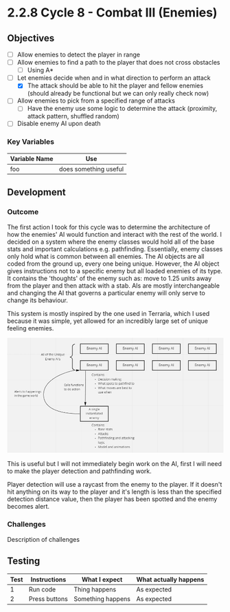 # 2.2.8 Cycle 8 - Combat III (Enemies)

## Objectives

* [ ] Allow enemies to detect the player in range
* [ ] Allow enemies to find a path to the player that does not cross obstacles
  * [ ] Using A\*
* [ ] Let enemies decide when and in what direction to perform an attack
  * [x] The attack should be able to hit the player and fellow enemies (should already be functional but we can only really check now)
* [ ] Allow enemies to pick from a specified range of attacks
  * [ ] Have the enemy use some logic to determine the attack (proximity, attack pattern, shuffled random)
* [ ] Disable enemy AI upon death

### Key Variables

| Variable Name | Use                   |
| ------------- | --------------------- |
| foo           | does something useful |

## Development

### Outcome

The first action I took for this cycle was to determine the architecture of how the enemies' AI would function and interact with the rest of the world. I decided on a system where the enemy classes would hold all of the base stats and important calculations e.g. pathfinding. Essentially, enemy classes only hold what is common between all enemies. The AI objects are all coded from the ground up, every one being unique. However, the AI object gives instructions not to a specific enemy but all loaded enemies of its type. It contains the 'thoughts' of the enemy such as: move to 1.25 units away from the player and then attack with a stab. AIs are mostly interchangeable and changing the AI that governs a particular enemy will only serve to change its behaviour.

This system is mostly inspired by the one used in Terraria, which I used because it was simple, yet allowed for an incredibly large set of unique feeling enemies.

![a brief depiction of the system diagram](<../.gitbook/assets/image (3).png>)

This is useful but I will not immediately begin work on the AI, first I will need to make the player detection and pathfinding work.

Player detection will use a raycast from the enemy to the player. If it doesn't hit anything on its way to the player and it's length is less than the specified detection distance value, then the player has been spotted and the enemy becomes alert.

### Challenges

Description of challenges

## Testing

| Test | Instructions  | What I expect     | What actually happens |
| ---- | ------------- | ----------------- | --------------------- |
| 1    | Run code      | Thing happens     | As expected           |
| 2    | Press buttons | Something happens | As expected           |
